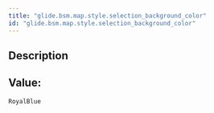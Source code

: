 ```yaml
---
title: "glide.bsm.map.style.selection_background_color"
id: "glide.bsm.map.style.selection_background_color"
---
```

## Description



## Value: 
```
RoyalBlue
```